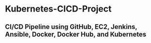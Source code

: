 # Kubernetes-CICD-Project
## CI/CD Pipeline using GitHub, EC2, Jenkins, Ansible, Docker, Docker Hub, and Kubernetes



